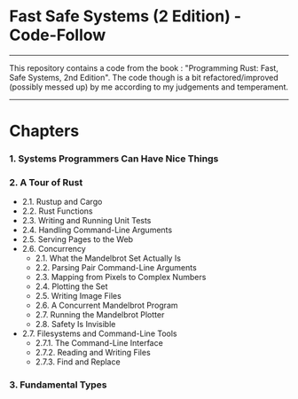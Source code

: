 # Fast Safe Systems (2 Edition) - Code-Follow
----
This repository contains a code from the book : "Programming Rust: Fast, Safe Systems, 2nd Edition".
The code though is a bit refactored/improved (possibly messed up) by me according to my judgements and temperament.

----

# Chapters
### 1. Systems Programmers Can Have Nice Things
### 2. A Tour of Rust
- 2.1. Rustup and Cargo
- 2.2. Rust Functions
- 2.3. Writing and Running Unit Tests
- 2.4. Handling Command-Line Arguments
- 2.5. Serving Pages to the Web
- 2.6. Concurrency
    - 2.1. What the Mandelbrot Set Actually Is
    - 2.2. Parsing Pair Command-Line Arguments
    - 2.3. Mapping from Pixels to Complex Numbers
    - 2.4. Plotting the Set
    - 2.5. Writing Image Files
    - 2.6. A Concurrent Mandelbrot Program
    - 2.7. Running the Mandelbrot Plotter
    - 2.8. Safety Is Invisible
- 2.7. Filesystems and Command-Line Tools
    - 2.7.1. The Command-Line Interface
    - 2.7.2. Reading and Writing Files
    - 2.7.3. Find and Replace
### 3. Fundamental Types
